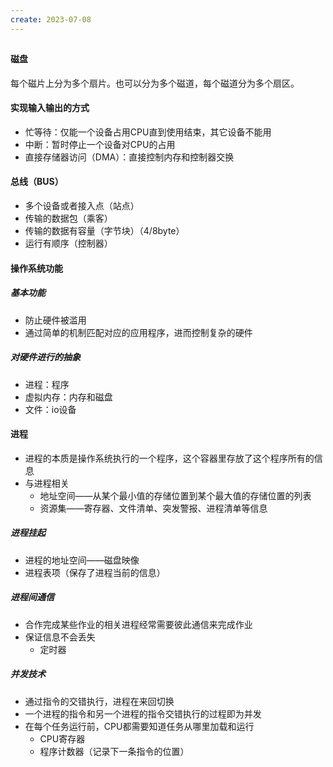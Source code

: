 ```yaml
---
create: 2023-07-08
---
```

## 

#### 磁盘

每个磁片上分为多个扇片。也可以分为多个磁道，每个磁道分为多个扇区。

#### 实现输入输出的方式

* 忙等待：仅能一个设备占用CPU直到使用结束，其它设备不能用
* 中断：暂时停止一个设备对CPU的占用
* 直接存储器访问（DMA）：直接控制内存和控制器交换

#### 总线（BUS）

* 多个设备或者接入点（站点）
* 传输的数据包（乘客）
* 传输的数据有容量（字节块）（4/8byte）
* 运行有顺序（控制器）

#### 操作系统功能

##### 基本功能

* 防止硬件被滥用
* 通过简单的机制匹配对应的应用程序，进而控制复杂的硬件

##### 对硬件进行的抽象

* 进程：程序
* 虚拟内存：内存和磁盘
* 文件：io设备

#### 进程

* 进程的本质是操作系统执行的一个程序，这个容器里存放了这个程序所有的信息
* 与进程相关
	* 地址空间——从某个最小值的存储位置到某个最大值的存储位置的列表
	* 资源集——寄存器、文件清单、突发警报、进程清单等信息

##### 进程挂起

* 进程的地址空间——磁盘映像
* 进程表项（保存了进程当前的信息）

##### 进程间通信

* 合作完成某些作业的相关进程经常需要彼此通信来完成作业
* 保证信息不会丢失
	* 定时器

##### 并发技术

* 通过指令的交错执行，进程在来回切换
* 一个进程的指令和另一个进程的指令交错执行的过程即为并发
* 在每个任务运行前，CPU都需要知道任务从哪里加载和运行
	* CPU寄存器
	* 程序计数器（记录下一条指令的位置）

